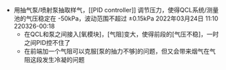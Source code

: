 - 用抽气泵/喷射泵抽取样气，[[PID controller]] 调节压力，使得QCL系统/测量池的气压稳定在 -50kPa，波动范围不超过 ±0.15kPa
2022年03月24日 11:10
220326-00:18
    - 在QCL和泵之间接入[氧模块]，[气阻]变大，使得前段的[气压不稳]，一时之间PID控不住了
    - 在前端加一个气阻可以克服[泵的抽力不够]的问题，但又会带来烟气在气阻这段发生冷凝的问题
